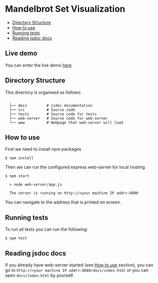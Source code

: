 # Mandelbrot Set Visualization <!-- omit in toc -->

- [Directory Structure](#directory-structure)
- [How to use](#how-to-use)
- [Running tests](#running-tests)
- [Reading jsdoc docs](#reading-jsdoc-docs)

## Live demo

You can enter the live demo [here](https://faaa97.github.io/mandelbrot-set-visualization/)

## Directory Structure

This directory is organised as follows:

      .
      ├── docs         # jsdoc documentation
      ├── src          # Source code
      ├── tests        # Source code for tests
      ├── web-server   # Source code for web-server
      └── www          # Webpage that web-server will load

## How to use

First we need to install npm packages

```console
$ npm install
```

Then we can run the configured express web-server for local hosting

```console
$ npm start

  > node web-server/app.js

  The server is running on http://<your machine IP addr>:8080
```

You can navigate to the address that is printed on screen.

## Running tests

To run all tests you can run the following:

```console
$ npm test
```

## Reading jsdoc docs

If you already have web-server started (see [How to use](#how-to-use) section), you can go to `http://<your machine IP addr>:8080/docs/index.html` or you can open `docs/index.html` by yourself.


